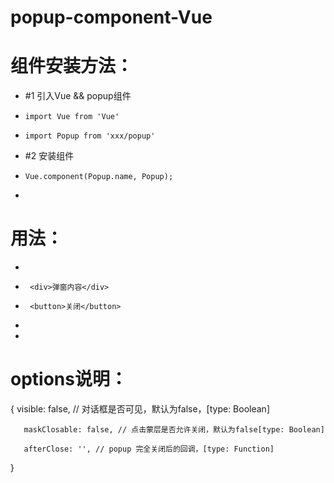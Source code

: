 # popup-component-Vue

# 组件安装方法：
 *   #1 引入Vue && popup组件
 *     import Vue from 'Vue' 
 *     import Popup from 'xxx/popup'
 *   #2 安装组件
 *     Vue.component(Popup.name, Popup);
 * 
# 用法：
 *   <sxx-popup>
 *	 	<div>弹窗内容</div>
 *      <button>关闭</button>
 *	 </sxx-popup>
 * 
# options说明：
   {
       visible: false, // 对话框是否可见，默认为false，[type: Boolean]

       maskClosable: false, // 点击蒙层是否允许关闭，默认为false[type: Boolean]

       afterClose: '', // popup 完全关闭后的回调，[type: Function]

   }
